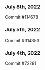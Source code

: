### July 8th, 2022

Commit #114678

### July 5th, 2022

Commit #314353


### July 4th, 2022

Commit #72281

